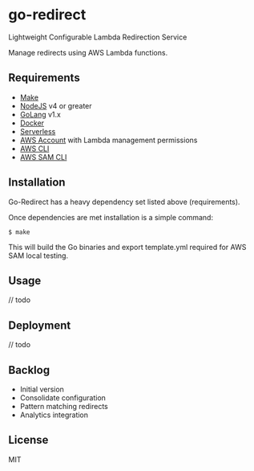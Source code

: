 # go-redirect

Lightweight Configurable Lambda Redirection Service

Manage redirects using AWS Lambda functions.

## Requirements

- [Make](https://www.gnu.org/software/make/manual/make.html)
- [NodeJS](https://nodejs.org/en/download/package-manager/) v4 or greater
- [GoLang](https://golang.org/doc/install) v1.x
- [Docker](https://docs.docker.com/install/)
- [Serverless](https://serverless.com/framework/docs/providers/aws/guide/installation/)
- [AWS Account](https://aws.amazon.com/premiumsupport/knowledge-center/create-and-activate-aws-account/) with Lambda management permissions 
- [AWS CLI](https://docs.aws.amazon.com/cli/latest/userguide/cli-chap-install.html)
- [AWS SAM CLI](https://docs.aws.amazon.com/serverless-application-model/latest/developerguide/serverless-sam-cli-install.html)

## Installation

Go-Redirect has a heavy dependency set listed above (requirements).

Once dependencies are met installation is a simple command:

    $ make

This will build the Go binaries and export template.yml required for AWS SAM local testing.

## Usage

// todo

## Deployment

// todo

## Backlog

- Initial version
- Consolidate configuration
- Pattern matching redirects
- Analytics integration

## License

MIT